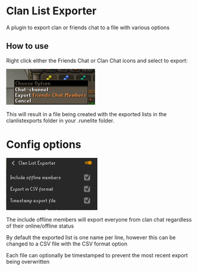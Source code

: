 # Clan List Exporter

A plugin to export clan or friends chat to a file with various options

## How to use

Right click either the Friends Chat or Clan Chat icons and select to export:

![img.png](img.png)

This will result in a file being created with the exported lists in the clanlistexports folder in your .runelite folder.
# Config options

![img_1.png](img_1.png)

The include offline members will export everyone from clan chat regardless of their online/offline status

By default the exported list is one name per line, however this can be changed to a CSV file with the CSV format option

Each file can optionally be timestamped to prevent the most recent export being overwritten